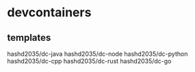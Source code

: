# devcontainers

## templates
hashd2035/dc-java
hashd2035/dc-node
hashd2035/dc-python
hashd2035/dc-cpp
hashd2035/dc-rust
hashd2035/dc-go


